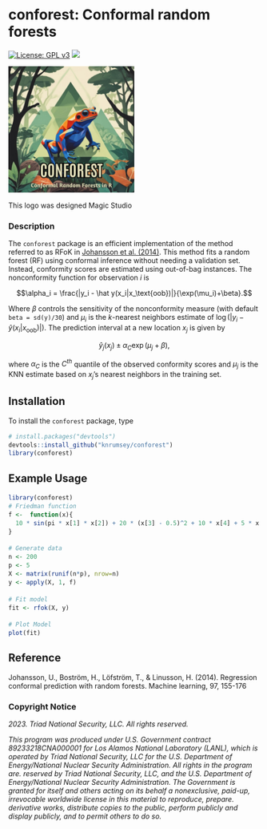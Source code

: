 
<!-- README.md is generated from README.Rmd. Please edit that file -->

# conforest: Conformal random forests

[![License: GPL
v3](https://img.shields.io/badge/License-GPLv3-blue.svg)](https://www.gnu.org/licenses/gpl-3.0)
[![](https://img.shields.io/badge/devel%20version-1.0.0-purple.svg)](https://github.com/knrumsey/conforest)

<div class="figure">

<img src="inst/logo/CONFOREST.png" alt="This logo was designed Magic Studio" width="50%" />
<p class="caption">
This logo was designed Magic Studio
</p>

</div>

### Description

The `conforest` package is an efficient implementation of the method
referred to as RFoK in [Johansson et
al. (2014)](https://link.springer.com/content/pdf/10.1007/s10994-014-5453-0.pdf).
This method fits a random forest (RF) using conformal inference without
needing a validation set. Instead, conformity scores are estimated using
out-of-bag instances. The nonconformity function for observation $i$ is

$$\alpha_i = \frac{|y_i - \hat y(x_i|x_\text{oob})|}{\exp(\mu_i)+\beta}.$$

Where $\beta$ controls the sensitivity of the nonconformity measure
(with default `beta = sd(y)/30`) and $\mu_i$ is the $k$-nearest
neighbors estimate of $\log(|y_i - \hat y(x_i|x_\text{oob})|)$. The
prediction interval at a new location $x_j$ is given by

$$\hat y_j(x_j) \pm \alpha_C \exp(\mu_j + \beta),$$

where $\alpha_C$ is the $C^{th}$ quantile of the observed conformity
scores and $\mu_j$ is the KNN estimate based on $x_j$’s nearest
neighbors in the training set.

## Installation

To install the `conforest` package, type

``` r
# install.packages("devtools")
devtools::install_github("knrumsey/conforest")
library(conforest)
```

## Example Usage

``` r
library(conforest)
# Friedman function
f <-  function(x){
  10 * sin(pi * x[1] * x[2]) + 20 * (x[3] - 0.5)^2 + 10 * x[4] + 5 * x[5]
}  

# Generate data
n <- 200
p <- 5
X <- matrix(runif(n*p), nrow=n)
y <- apply(X, 1, f)

# Fit model
fit <- rfok(X, y)

# Plot Model
plot(fit)
```

## Reference

Johansson, U., Boström, H., Löfström, T., & Linusson, H. (2014).
Regression conformal prediction with random forests. Machine learning,
97, 155-176

### Copyright Notice

*2023. Triad National Security, LLC. All rights reserved.*

*This program was produced under U.S. Government contract
89233218CNA000001 for Los Alamos National Laboratory (LANL), which is
operated by Triad National Security, LLC for the U.S. Department of
Energy/National Nuclear Security Administration. All rights in the
program are. reserved by Triad National Security, LLC, and the U.S.
Department of Energy/National Nuclear Security Administration. The
Government is granted for itself and others acting on its behalf a
nonexclusive, paid-up, irrevocable worldwide license in this material to
reproduce, prepare. derivative works, distribute copies to the public,
perform publicly and display publicly, and to permit others to do so.*
